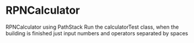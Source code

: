 # RPNCalculator
RPNCalculator using PathStack
Run the calculatorTest class, when the building is finished just input numbers and operators separated by spaces
